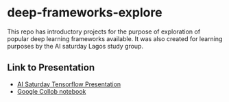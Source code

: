 # deep-frameworks-explore

This repo has introductory projects for the purpose of exploration of popular deep learning frameworks available. It was also created for learning purposes by the AI saturday Lagos study group.

## Link to Presentation
- [AI Saturday Tensorflow Presentation](http://bit.ly/aisaturday_tensorflow)
- [Google Collob notebook](http://bit.ly/tensorflow_colaboratory_ai_saturday)